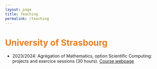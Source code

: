 ```yaml
---
layout: page
title: Teaching
permalink: /teaching
---
```


# <span style="color:#e67e22"> University of Strasbourg </span>

- 2023/2024: Agrégation of Mathematics, option Scientific Computing: projects and exercice sessions (30 hours). [Course webpage](https://mathinfo.unistra.fr/en/courses/preparation-for-competitive-examinations/external-aggregation-competitive-examination)
